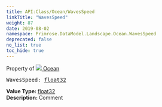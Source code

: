 ```yaml
---
title: API:Class/Ocean/WavesSpeed
linkTitle: "WavesSpeed"
weight: 87
date: 2019-08-02
namespace: Primrose.DataModel.Landscape.Ocean.WavesSpeed
deprecated: false
no_list: true
toc_hide: true
---
```

Property of <a href="/docs/api-reference/Class/Ocean"><img src="/icons/silk/waves2.png"/>&nbsp;Ocean</a>
<pre class="method-declaration">
WavesSpeed: <a class="type" href="/docs/api-reference/System/Primitives#single">float32</a></pre>
<b>Value Type: </b>
<a class="type" href="/docs/api-reference/System/Primitives#single">float32</a>
<br/>
<b>Description: </b>
Comment


